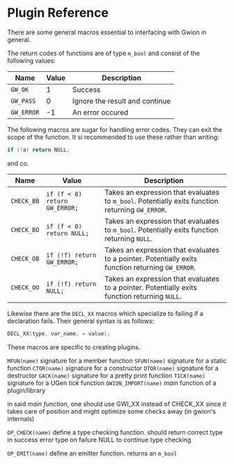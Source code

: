 # Plugin Reference

There are some general macros essential to interfacing with Gwion in general.

The return codes of functions are of type `m_bool` and consist of the following values:

Name | Value | Description
---- | ----- | -----------
`GW_OK` | 1 | Success
`GW_PASS` | 0 | Ignore the result and continue
`GW_ERROR` | -1 | An error occured

The following macros are sugar for handling error codes. They can exit the scope of the function. It si recommended to use these rather than writing:
```c
if (!a) return NULL;
```
and co.

Name | Value | Description
---- | ----- | -----------
`CHECK_BB` | `if (f < 0) return GW_ERROR;` | Takes an expression that evaluates to `m_bool`. Potentially exits function returning `GW_ERROR`.
`CHECK_BO` | `if (f < 0) return NULL;` | Takes an expression that evaluates to `m_bool`. Potentially exits function returning `NULL`.
`CHECK_OB` | `if (!f) return GW_ERROR;` | Takes an expression that evaluates to a pointer. Potentially exits function returning `GW_ERROR`.
`CHECK_OO` | `if (!f) return NULL;` | Takes an expression that evaluates to a pointer. Potentially exits function returning `NULL`.

Likewise there are the `DECL_XX` macros which specialize to failing if a declaration fails. Their general syntax is as follows:
```c
DECL_XX(type, var_name, = value);
```

These macros are specific to creating plugins.

`MFUN(name)`         signature for a member function
`SFUN(name)`         signature for a static function
`CTOR(name)`         signature for a constructor
`DTOR(name)`         signature for a destructor
`GACK(name)`         signature for a pretty print function
`TICK(name)`         signature for a UGen *tick* function
`GWION_IMPORT(name)` *main* function of a plugin/library

in said *main function*, one should use GWI_XX instead of CHECK_XX
since it takes care of position and might optimize some checks away (in gwion's internals)

`OP_CHECK(name)`     define a type checking function. should return
   correct type in success
   error type on failure
   NULL to continue type checking


`OP_EMIT(name)`     define an  emitter function. returns an `m_bool`
